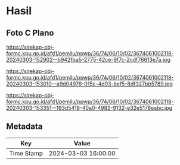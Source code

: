 # Hasil

## Foto C Plano

https://sirekap-obj-formc.kpu.go.id/afd1/pemilu/ppwp/36/74/06/10/02/3674061002118-20240303-152902--b942fba5-2775-42ce-9f7c-2cdf76613e7a.jpg

https://sirekap-obj-formc.kpu.go.id/afd1/pemilu/ppwp/36/74/06/10/02/3674061002118-20240303-153010--a9d04976-015c-4d93-bef5-8df327bb5789.jpg

https://sirekap-obj-formc.kpu.go.id/afd1/pemilu/ppwp/36/74/06/10/02/3674061002118-20240303-153351--193d5418-40a0-4982-9132-e32e5178eabc.jpg


## Metadata

| Key        | Value               |
| ---------- | ------------------- |
| Time Stamp | 2024-03-03 16:00:00 |



